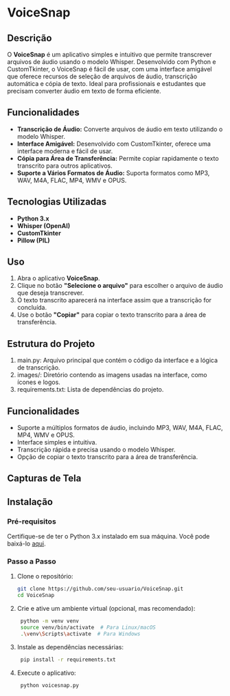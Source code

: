 # VoiceSnap


## Descrição

O **VoiceSnap** é um aplicativo simples e intuitivo que permite transcrever arquivos de áudio usando o modelo Whisper. Desenvolvido com Python e CustomTkinter, o VoiceSnap é fácil de usar, com uma interface amigável que oferece recursos de seleção de arquivos de áudio, transcrição automática e cópia de texto. Ideal para profissionais e estudantes que precisam converter áudio em texto de forma eficiente.

## Funcionalidades

- **Transcrição de Áudio:** Converte arquivos de áudio em texto utilizando o modelo Whisper.
- **Interface Amigável:** Desenvolvido com CustomTkinter, oferece uma interface moderna e fácil de usar.
- **Cópia para Área de Transferência:** Permite copiar rapidamente o texto transcrito para outros aplicativos.
- **Suporte a Vários Formatos de Áudio:** Suporta formatos como MP3, WAV, M4A, FLAC, MP4, WMV e OPUS.

## Tecnologias Utilizadas

- **Python 3.x**
- **Whisper (OpenAI)**
- **CustomTkinter**
- **Pillow (PIL)**

## Uso

1. Abra o aplicativo **VoiceSnap**.
2. Clique no botão **"Selecione o arquivo"** para escolher o arquivo de áudio que deseja transcrever.
3. O texto transcrito aparecerá na interface assim que a transcrição for concluída.
4. Use o botão **"Copiar"** para copiar o texto transcrito para a área de transferência.

## Estrutura do Projeto
1. main.py: Arquivo principal que contém o código da interface e a lógica de transcrição.
2. images/: Diretório contendo as imagens usadas na interface, como ícones e logos.
3. requirements.txt: Lista de dependências do projeto.

## Funcionalidades
- Suporte a múltiplos formatos de áudio, incluindo MP3, WAV, M4A, FLAC, MP4, WMV e OPUS.
- Interface simples e intuitiva.
- Transcrição rápida e precisa usando o modelo Whisper.
- Opção de copiar o texto transcrito para a área de transferência.

## Capturas de Tela



## Instalação

### Pré-requisitos

Certifique-se de ter o Python 3.x instalado em sua máquina. Você pode baixá-lo [aqui](https://www.python.org/downloads/).

### Passo a Passo

1. Clone o repositório:
   ```bash
   git clone https://github.com/seu-usuario/VoiceSnap.git
   cd VoiceSnap
   
2. Crie e ative um ambiente virtual (opcional, mas recomendado):
   ```bash
    python -m venv venv
    source venv/bin/activate  # Para Linux/macOS
    .\venv\Scripts\activate  # Para Windows
   
3. Instale as dependências necessárias:
   ```bash
    pip install -r requirements.txt

4. Execute o aplicativo:
   ```bash
    python voicesnap.py


   
